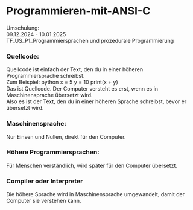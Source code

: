 # Programmieren-mit-ANSI-C
Umschulung:  <br>
09.12.2024 - 10.01.2025 <br>
TF_US_P1_Programmiersprachen und prozedurale Programmierung <br>

<h3>Quellcode:</h3>
Quellcode ist einfach der Text, den du in einer höheren Programmiersprache schreibst. 
<br> Zum Beispiel: 
python 
x = 5 y = 10 print(x + y)  
<br> Das ist Quellcode. Der Computer versteht es erst, wenn es in Maschinensprache übersetzt wird. <br>
Also es ist der Text, den du in einer höheren Sprache schreibst, bevor er übersetzt wird. <br>

<h3>Maschinensprache:</h3> Nur Einsen und Nullen, direkt für den Computer. 
<h3>Höhere Programmiersprachen:</h3> Für Menschen verständlich, wird später für den Computer übersetzt. <br>
<h3>Compiler oder Interpreter</h3> Die höhere Sprache wird in Maschinensprache umgewandelt, damit der Computer sie verstehen kann. 
